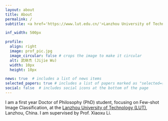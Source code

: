 ```yaml
---
layout: about
title: About
permalink: /
subtitle: <a href='https://www.lut.edu.cn/'>Lanzhou University of Technology, Lanzhou, China</a>

inf_width: 500px

profile:
  align: right
  image: prof_pic.jpg
  image_circular: false # crops the image to make it circular
  alt: 武继杰 (Jijie Wu)
  width: 10px
  height: 10px

news: true  # includes a list of news items
selected_papers: true # includes a list of papers marked as "selected={true}"
social: false  # includes social icons at the bottom of the page
---
```



I am a first year Doctor of Philosophy (PhD) student, focusing on Few-shot Image Classification, at the [Lanzhou University of Technology (LUT)](https://www.lut.edu.cn/), Lanzhou, China. I am supervised by Prof. Xiaoxu Li.
<p style="display: none;">武继杰, 继杰, Wu Jijie, Jijie Wu, Wjj, JJ W, Wujijie, Jijiewu, jijie</p>

